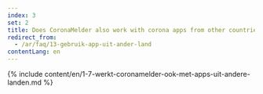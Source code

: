 ```yaml
---
index: 3
set: 2
title: Does CoronaMelder also work with corona apps from other countries?
redirect_from: 
  - /ar/faq/13-gebruik-app-uit-ander-land
contentLang: en
---
```

{% include content/en/1-7-werkt-coronamelder-ook-met-apps-uit-andere-landen.md %}
